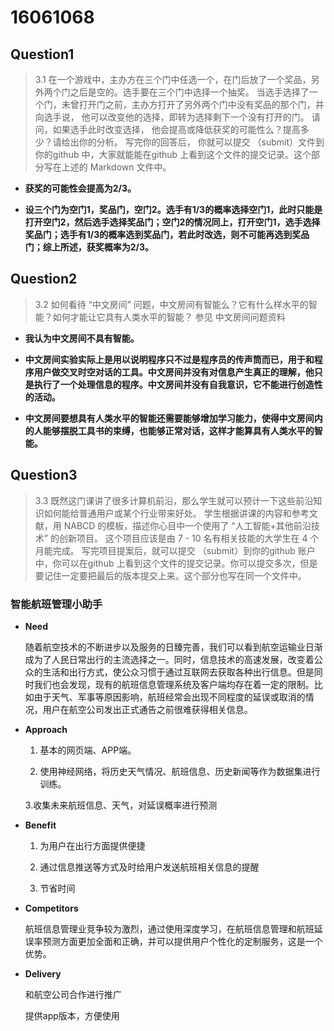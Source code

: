 # 16061068

## Question1
>3.1 在一个游戏中，主办方在三个门中任选一个，在门后放了一个奖品，另外两个门之后是空的。选手要在三个门中选择一个抽奖。 当选手选择了一个门，未曾打开门之前，主办方打开了另外两个门中没有奖品的那个门，并向选手说， 他可以改变他的选择，即转为选择剩下一个没有打开的门。 请问，如果选手此时改变选择， 他会提高或降低获奖的可能性么？提高多少？请给出你的分析。 写完你的回答后， 你就可以提交 （submit）文件到你的github 中，大家就能能在github 上看到这个文件的提交记录。这个部分写在上述的 Markdown 文件中。  

+ **获奖的可能性会提高为2/3。**  


+ **设三个门为空门1，奖品门，空门2。选手有1/3的概率选择空门1，此时只能是打开空门2，然后选手选择奖品门；空门2的情况同上，打开空门1，选手选择奖品门；选手有1/3的概率选到奖品门，若此时改选，则不可能再选到奖品门；综上所述，获奖概率为2/3。**

## Question2
>3.2 如何看待 “中文房间” 问题，中文房间有智能么？它有什么样水平的智能？如何才能让它具有人类水平的智能？ 参见 中文房间问题资料  

+ **我认为中文房间不具有智能。**     


+ **中文房间实验实际上是用以说明程序只不过是程序员的传声筒而已，用于和程序用户做交叉时空对话的工具。中文房间并没有对信息产生真正的理解，他只是执行了一个处理信息的程序。中文房间并没有自我意识，它不能进行创造性的活动。**    


+ **中文房间要想具有人类水平的智能还需要能够增加学习能力，使得中文房间内的人能够摆脱工具书的束缚，也能够正常对话，这样才能算具有人类水平的智能。**   


## Question3
>3.3 既然这门课讲了很多计算机前沿，那么学生就可以预计一下这些前沿知识如何能给普通用户或某个行业带来好处。 学生根据讲课的内容和参考文献，用 NABCD 的模板，描述你心目中一个使用了 “人工智能+其他前沿技术” 的创新项目。 这个项目应该是由 7 - 10 名有相关技能的大学生在 4 个月能完成。 写完项目提案后，就可以提交 （submit）到你的github 账户中，你可以在github 上看到这个文件的提交记录。你可以提交多次，但是要记住一定要把最后的版本提交上来。这个部分也写在同一个文件中。

### 智能航班管理小助手

+ **Need**  

    随着航空技术的不断进步以及服务的日臻完善，我们可以看到航空运输业日渐成为了人民日常出行的主流选择之一。同时，信息技术的高速发展，改变着公众的生活和出行方式，使公众习惯于通过互联网去获取各种出行信息。但是同时我们也会发现，现有的航班信息管理系统及客户端均存在着一定的限制。比如由于天气、军事等原因影响，航班经常会出现不同程度的延误或取消的情况，用户在航空公司发出正式通告之前很难获得相关信息。  

+ **Approach**


    1. 基本的网页端、APP端。
    
    2. 使用神经网络，将历史天气情况、航班信息、历史新闻等作为数据集进行训练。
    
    3.收集未来航班信息、天气，对延误概率进行预测
    
+ **Benefit**

    1. 为用户在出行方面提供便捷
    
    2. 通过信息推送等方式及时给用户发送航班相关信息的提醒
    
    3. 节省时间
    
+ **Competitors**

    航班信息管理业竞争较为激烈，通过使用深度学习，在航班信息管理和航班延误率预测方面更加全面和正确，并可以提供用户个性化的定制服务，这是一个优势。

+ **Delivery**
    
    和航空公司合作进行推广
    
    提供app版本，方便使用


 
 
 
 
